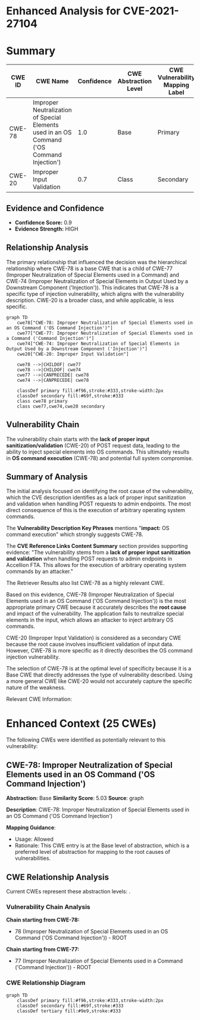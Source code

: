 # Enhanced Analysis for CVE-2021-27104

# Summary
| CWE ID | CWE Name | Confidence | CWE Abstraction Level | CWE Vulnerability Mapping Label | CWE-Vulnerability Mapping Notes |
|---|---|---|---|---|---|
| CWE-78 | Improper Neutralization of Special Elements used in an OS Command ('OS Command Injection') | 1.0 | Base | Primary | Allowed |
| CWE-20 | Improper Input Validation | 0.7 | Class | Secondary | Discouraged |

## Evidence and Confidence

*   **Confidence Score:** 0.9
*   **Evidence Strength:** HIGH

## Relationship Analysis
The primary relationship that influenced the decision was the hierarchical relationship where CWE-78 is a base CWE that is a child of CWE-77 (Improper Neutralization of Special Elements used in a Command) and CWE-74 (Improper Neutralization of Special Elements in Output Used by a Downstream Component ('Injection')). This indicates that CWE-78 is a specific type of injection vulnerability, which aligns with the vulnerability description. CWE-20 is a broader class, and while applicable, is less specific.

```mermaid
graph TD
    cwe78["CWE-78: Improper Neutralization of Special Elements used in an OS Command ('OS Command Injection')"]
    cwe77["CWE-77: Improper Neutralization of Special Elements used in a Command ('Command Injection')"]
    cwe74["CWE-74: Improper Neutralization of Special Elements in Output Used by a Downstream Component ('Injection')"]
    cwe20["CWE-20: Improper Input Validation"]

    cwe78 -->|CHILDOF| cwe77
    cwe78 -->|CHILDOF| cwe74
    cwe77 -->|CANPRECEDE| cwe78
    cwe74 -->|CANPRECEDE| cwe78

    classDef primary fill:#f96,stroke:#333,stroke-width:2px
    classDef secondary fill:#69f,stroke:#333
    class cwe78 primary
    class cwe77,cwe74,cwe20 secondary
```

## Vulnerability Chain
The vulnerability chain starts with the **lack of proper input sanitization/validation** (CWE-20) of POST request data, leading to the ability to inject special elements into OS commands. This ultimately results in **OS command execution** (CWE-78) and potential full system compromise.

## Summary of Analysis
The initial analysis focused on identifying the root cause of the vulnerability, which the CVE description identifies as a lack of proper input sanitization and validation when handling POST requests to admin endpoints. The most direct consequence of this is the execution of arbitrary operating system commands.

The **Vulnerability Description Key Phrases** mentions "**impact:** OS command execution" which strongly suggests CWE-78.

The **CVE Reference Links Content Summary** section provides supporting evidence:
"The vulnerability stems from a **lack of proper input sanitization and validation** when handling POST requests to admin endpoints in Accellion FTA. This allows for the execution of arbitrary operating system commands by an attacker."

The Retriever Results also list CWE-78 as a highly relevant CWE.

Based on this evidence, CWE-78 (Improper Neutralization of Special Elements used in an OS Command ('OS Command Injection')) is the most appropriate primary CWE because it accurately describes the **root cause** and impact of the vulnerability. The application fails to neutralize special elements in the input, which allows an attacker to inject arbitrary OS commands.

CWE-20 (Improper Input Validation) is considered as a secondary CWE because the root cause involves insufficient validation of input data. However, CWE-78 is more specific as it directly describes the OS command injection vulnerability.

The selection of CWE-78 is at the optimal level of specificity because it is a Base CWE that directly addresses the type of vulnerability described. Using a more general CWE like CWE-20 would not accurately capture the specific nature of the weakness.

Relevant CWE Information:

# Enhanced Context (25 CWEs)
The following CWEs were identified as potentially relevant to this vulnerability:

## CWE-78: Improper Neutralization of Special Elements used in an OS Command ('OS Command Injection')
**Abstraction:** Base
**Similarity Score**: 5.03
**Source**: graph

**Description**:
CWE-78: Improper Neutralization of Special Elements used in an OS Command ('OS Command Injection')

**Mapping Guidance**:
- Usage: Allowed
- Rationale: This CWE entry is at the Base level of abstraction, which is a preferred level of abstraction for mapping to the root causes of vulnerabilities.


## CWE Relationship Analysis

Current CWEs represent these abstraction levels: .


### Vulnerability Chain Analysis

**Chain starting from CWE-78:**
- 78 (Improper Neutralization of Special Elements used in an OS Command ('OS Command Injection')) - ROOT


**Chain starting from CWE-77:**
- 77 (Improper Neutralization of Special Elements used in a Command ('Command Injection')) - ROOT



### CWE Relationship Diagram

```mermaid
graph TD
    classDef primary fill:#f96,stroke:#333,stroke-width:2px
    classDef secondary fill:#69f,stroke:#333
    classDef tertiary fill:#9e9,stroke:#333
```